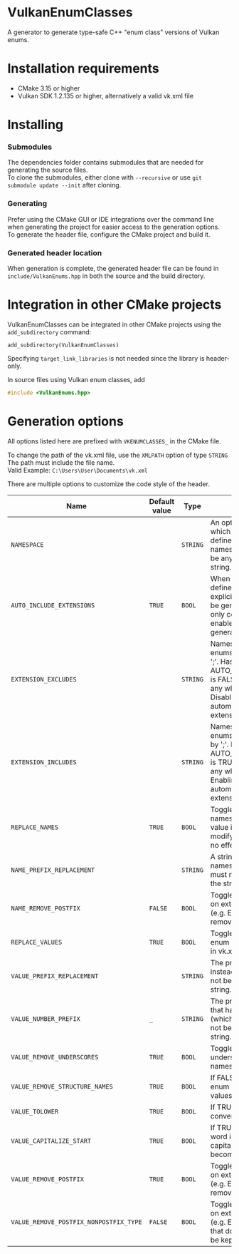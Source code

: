 # VulkanEnumClasses
A generator to generate type-safe C++ "enum class" versions of Vulkan enums.
# Installation requirements
- CMake 3.15 or higher  
- Vulkan SDK 1.2.135 or higher, alternatively a valid vk.xml file
# Installing

### Submodules
The dependencies folder contains submodules that are needed for generating the source files.  
To clone the submodules, either clone with `--recursive` or use `git submodule update --init` after cloning.

### Generating
Prefer using the CMake GUI or IDE integrations over the command line when generating the project for easier access to the generation options.  
To generate the header file, configure the CMake project and build it.

### Generated header location

When generation is complete, the generated header file can be found in `include/VulkanEnums.hpp` in both the source and the build directory.

# Integration in other CMake projects
VulkanEnumClasses can be integrated in other CMake projects using the `add_subdirectory` command:  
```
add_subdirectory(VulkanEnumClasses)
```
Specifying `target_link_libraries` is not needed since the library is header-only.

In source files using Vulkan enum classes, add
```cpp
#include <VulkanEnums.hpp>
```

# Generation options

All options listed here are prefixed with `VKENUMCLASSES_` in the CMake file.  

To change the path of the vk.xml file, use the `XMLPATH` option of type `STRING` The path must include the file name.  
Valid Example: `C:\Users\User\Documents\vk.xml`

There are multiple options to customize the code style of the header.

| Name | Default value | Type | Description |
| ---- | ------------  | ---- | ----------- |
| `NAMESPACE` | | `STRING` | An optional namespace in which all enums will be defined. Empty means no namespace. There must not be any whitespace in the string.
| `AUTO_INCLUDE_EXTENSIONS` | `TRUE` | `BOOL` | When enabled, all enums defined in vk.xml except explicitly excluded ones will be generated. When disabled, only core enums and explicitly enabled extensions will be generated. |
| `EXTENSION_EXCLUDES` | | `STRING` | Names of extensions whose enums to ignore, spearated by \';\'. Has no effect if AUTO_INCLUDE_EXTENSIONS is FALSE. There must not be any whitespace in the string. Disabling an extension will automatically disable all extensions that depend on it. |
| `EXTENSION_INCLUDES` | | `STRING` | Names of extensions whose enums to include, spearated by \';\'. Has no effect if AUTO_INCLUDE_EXTENSIONS is TRUE. There must not be any whitespace in the string. Enabling an extension will automatically enable all extensions it depends on. |
| `REPLACE_NAMES` | `TRUE` | `BOOL` | Toggles whether the enum names will be changed. If this value is false, all options modifying enum names have no effect. |
| `NAME_PREFIX_REPLACEMENT` | | `STRING` | A string that prefixes all enum names instead of \"Vk\". There must not be any whitespace in the string. |
| `NAME_REMOVE_POSTFIX` | `FALSE` | `BOOL` | Toggles whether the postfixes on extension enum names (e.g. EXT, KHR) will be kept or removed. |
| `REPLACE_VALUES` | `TRUE` | `BOOL` | Toggles whether to replae enum names or keep them as in vk.xml. |
| `VALUE_PREFIX_REPLACEMENT` | | `STRING` | The prefix applied to all values instead of \"VK_\". There must not be any whitespace in the string. |
| `VALUE_NUMBER_PREFIX` | `_` | `STRING` | The prefix applied to all values that have a leading digit (which is illegal). There must not be any whitespace in the string. |
| `VALUE_REMOVE_UNDERSCORES` | `TRUE` | `BOOL` | Toggles whether to remove underscores from structure names. |
| `VALUE_REMOVE_STRUCTURE_NAMES` | `TRUE` | `BOOL` | If FALSE, the name of the enum will be removed from all values of the enum. |
| `VALUE_TOLOWER` | `TRUE` | `BOOL` | If TRUE, enum values will be converted to lowercase. |
| `VALUE_CAPITALIZE_START` | `TRUE` | `BOOL` | If TRUE, the beginning of each word in the value is capitalized (ENUM_VALUE becomes EnumValue) |
| `VALUE_REMOVE_POSTFIX` | `TRUE` | `BOOL` | Toggles whether the postfixes on extension enum values (e.g. EXT, KHR) will be kept or removed. |
| `VALUE_REMOVE_POSTFIX_NONPOSTFIX_TYPE` | `FALSE` | `BOOL` | Toggles whether the postfixes on extension enum values (e.g. EXT, KHR) of structures that do not have a postfix will be kept or removed. |
